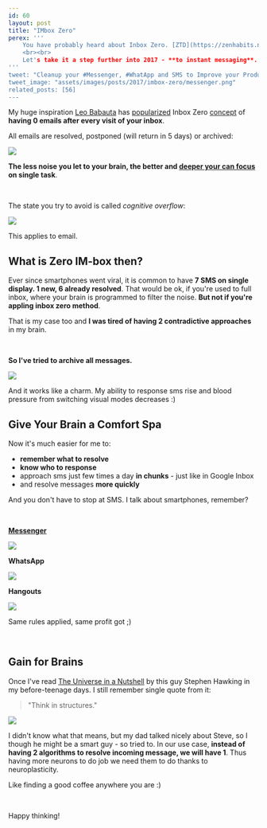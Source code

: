 ```yaml
---
id: 60
layout: post
title: "IMbox Zero"
perex: '''
    You have probably heard about Inbox Zero. [ZTD](https://zenhabits.net/zen-to-done-ztd-the-ultimate-simple-productivity-system/) technique, **to keep your email inbox clean and your brain well rested**.
    <br><br>
    Let's take it a step further into 2017 - **to instant messaging**. 
'''
tweet: "Cleanup your #Messenger, #WhatApp and SMS to Improve your Productivity #facebook #imboxzero"
tweet_image: "assets/images/posts/2017/imbox-zero/messenger.png"
related_posts: [56]
---
```


My huge inspiration [Leo Babauta](https://zenhabits.net/) has [popularized](https://zenhabits.net/email-zen-clear-out-your-inbox/) Inbox Zero [concept](https://zenhabits.net/email-sanity/) of **having 0 emails after every visit of your inbox**. 

All emails are resolved, postponed (will return in 5 days) or archived:

<img src="/assets/images/posts/2017/imbox-zero/inbox.png" class="img-thumbnail">


**The less noise you let to your brain, the better and [deeper your can focus](/blog/2017/09/25/3-non-it-books-that-help-you-to-become-better-programmer/#deep-work-by-cal-newport) on single task**. 

<br>

The state you try to avoid is called *cognitive overflow*:
 
<img src="/assets/images/posts/2017/imbox-zero/full-inbox.jpg" class="img-thumbnail">
 

This applies to email.


## What is Zero IM-box then?

Ever since smartphones went viral, it is common to have **7 SMS on single display. 1 new, 6 already resolved**. 
That would be ok, if you're used to full inbox, where your brain is programmed to filter the noise. **But not if you're appling inbox zero method**.

That is my case too and **I was tired of having 2 contradictive approaches** in my brain.

<br>

**So I've tried to archive all messages.**

<img src="/assets/images/posts/2017/imbox-zero/sms.png" class="img-thumbnail col-md-4">

And it works like a charm. My ability to response sms rise and blood pressure from switching visual modes decreases :)


## Give Your Brain a Comfort Spa 

Now it's much easier for me to:

- **remember what to resolve**
- **know who to response**
- approach sms just few times a day **in chunks** - just like in Google Inbox
- and resolve messages **more quickly**


And you don't have to stop at SMS. I talk about smartphones, remember?

<br>


**[Messenger](https://messenger.com)**

<img src="/assets/images/posts/2017/imbox-zero/messenger.png" class="img-thumbnail">

<br>

**WhatsApp**

<img src="/assets/images/posts/2017/imbox-zero/whatsapp.png" class="img-thumbnail col-md-4">

<br>

**Hangouts**

<img src="/assets/images/posts/2017/imbox-zero/hangouts.png" class="img-thumbnail col-md-4">



Same rules applied, same profit got ;)


<br>


## Gain for Brains

Once I've read [The Universe in a Nutshell](https://en.wikipedia.org/wiki/The_Universe_in_a_Nutshell) by this guy Stephen Hawking in my before-teenage days. I still remember single quote from it: 

<blockquote class="blockquote">
    "Think in structures."
</blockquote>

<img src="/assets/images/posts/2017/imbox-zero/universe.jpg" class="img-thumbnail">


I didn't know what that means, but my dad talked nicely about Steve, so I though he might be a smart guy - so tried to. In our use case, **instead of having 2 algorithms to resolve incoming message, we will have 1**. Thus having more neurons to do job we need them to do thanks to neuroplasticity. 

Like finding a good coffee anywhere you are :)

<br>

Happy thinking!

